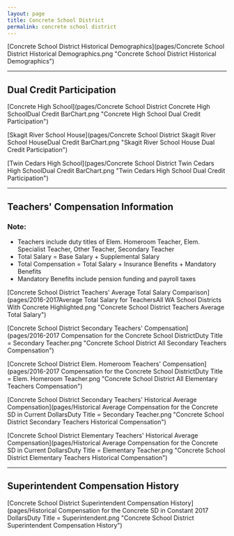 ```yaml
---
layout: page
title: Concrete School District
permalink: concrete school district
---
```



[Concrete School District Historical Demographics](pages/Concrete School District Historical Demographics.png "Concrete School District Historical Demographics")

___

## Dual Credit Participation

[Concrete High School](pages/Concrete School District Concrete High SchoolDual Credit BarChart.png "Concrete High School Dual Credit Participation")

[Skagit River School House](pages/Concrete School District Skagit River School HouseDual Credit BarChart.png "Skagit River School House Dual Credit Participation")

[Twin Cedars High School](pages/Concrete School District Twin Cedars High SchoolDual Credit BarChart.png "Twin Cedars High School Dual Credit Participation")


___

## Teachers' Compensation Information
### Note:
- Teachers include duty titles of Elem. Homeroom Teacher, Elem. Specialist Teacher, Other Teacher, Secondary Teacher
- Total Salary = Base Salary + Supplemental Salary
- Total Compensation = Total Salary + Insurance Benefits + Mandatory Benefits
- Mandatory Benefits include pension funding and payroll taxes

[Concrete School District Teachers' Average Total Salary Comparison](pages/2016-2017Average Total Salary for TeachersAll WA School Districts With Concrete Highlighted.png "Concrete School District Teachers Average Total Salary")

[Concrete School District Secondary Teachers' Compensation](pages/2016-2017 Compensation for the Concrete School DistrictDuty Title = Secondary Teacher.png "Concrete School District All Secondary Teachers Compensation")

[Concrete School District Elem. Homeroom Teachers' Compensation](pages/2016-2017 Compensation for the Concrete School DistrictDuty Title = Elem. Homeroom Teacher.png "Concrete School District All Elementary Teachers Compensation")

[Concrete School District Secondary Teachers' Historical Average Compensation](pages/Historical Average Compensation for the Concrete SD in Current DollarsDuty Title = Secondary Teacher.png "Concrete School District Secondary Teachers Historical Compensation")

[Concrete School District Elementary Teachers' Historical Average Compensation](pages/Historical Average Compensation for the Concrete SD in Current DollarsDuty Title = Elementary Teacher.png "Concrete School District Elementary Teachers Historical Compensation")


___

## Superintendent Compensation History

[Concrete School District Superintendent Compensation History](pages/Historical Compensation for the Concrete SD in Constant 2017 DollarsDuty Title = Superintendent.png "Concrete School District Superintendent Compensation History")

